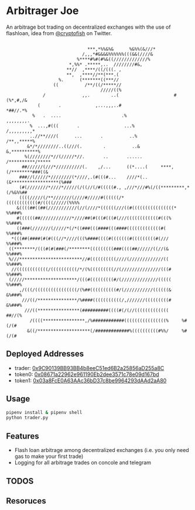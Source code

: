 # Arbitrager Joe

An arbitrage bot trading on decentralized exchanges with the use of flashloan, idea from [@cryptofish](https://twitter.com/cryptofishx/status/1491621931866599426) on Twitter.


```
                                                                                    
                               ***,*%%&%&      %&%%(&///*                           
                             /,,,*#&&&&%%%%%%(((&&(////&                            
                           %****#%#(#%&((/////////////%                             
                        *,%%* .*****,..  ////////#&,                                
                       **//  ,****/((/(((. ,                                        
                       **,  ,****//**(***.(                                         
                    %.      (*******((***//                                         
                  ((          /**/((/*****//                                        
                                    /////((%                                        
              /              ,,.        ..(                     #(%*,#,/&           
            (       .             ,...,,,..#                    *##//.*%            
          %   .  ....                       .%                  ,,,,,,,,.           
         %  ...,#(((       .                 ...%              /,,,,,,,,,*          
         ..//**////(      ...       .          ..%             /**,,*****%          
        &*/*////////..((///(.        .          ..&           &,**********%         
       %(////////*//(/////*//.       ..       ......        /**********/*****       
      ##//////(///*//////////(.    ,/...      ((*....(     ****,(/********###((&    
     ###//(/////*////////(*////,.(#(((#...    ////*(..(&******************(%###     
     (#(////////*////*/////(/((//(/#(((((#., ,///*///#%(/((*********,*(/%&%%##      
     ((((/////(/**///////(////#/////#((((((/*((((((((((((#/((((/////(%%%%           
    &((((##((##(///////////(//(////*((((((///((#((((((((((((((((*  %%###%           
    #((((((##////////////*////##(#(((#(((#(///((((((((((((#(((%    %%###%           
    ((###(///////(/////*(/*((###(((####(((####(((((((((((((#(      %%###%           
  *(((##(####(#(#(((//*////(((%####((((#(((((((#(((((((((#(///     %%###%           
 ((********/(((#(#(###(/********(((((((((###((((##//////((//(&     %%###%           
 %///************************//#((((((((((////(/////////////((     %%###%           
  //((((((((((((/((((((((((/*/(%(((((((((//(///////////////(((#    %%###%           
 (/////********************/(((#(((((((((#/(//////////////(((((    %%###%           
     ,/(((/((((((((((((((((/(%##((((((((((#/(///////////((((((&    &%###%           
      ///((/***************/%####(((((((((((/,///////(((((((((#    &%###%           
       ///((****************(##########((((#(/(//(((((((((((((     ##//(%           
         /((((****************,/%############((((((((((((((((%     %#(/(#           
        &((/********************(/#############%((((((((((#%%/     %#(/(#                   
```

## Deployed Addresses
- trader: [0x9C90139BB93BB4b8eeC51ed6B2a25856aD255a8C](https://rinkeby.etherscan.io/address/0x9C90139BB93BB4b8eeC51ed6B2a25856aD255a8C)
- token0: [0x08671a22962e961190Eb2dee3571c78e09d167bd](https://rinkeby.etherscan.io/address/0x08671a22962e961190Eb2dee3571c78e09d167bd)
- token1: [0x03a8FcE0A63AAc36bD37c8be9964293dAAd2aA80](https://rinkeby.etherscan.io/address/0x03a8FcE0A63AAc36bD37c8be9964293dAAd2aA80)

## Usage
```bash
pipenv install & pipenv shell
python trader.py
```

## Features
- Flash loan arbitrage among decentralized exchanges (i.e. you only need gas to make your first trade)
- Logging for all arbitrage trades on concole and telegram

## TODOS

## Resoruces